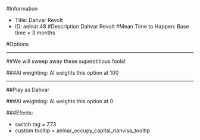 #Information
 - Title: Dahvar Revolt
 - ID: aelnar.48
#Description
Dahvar Revolt
#Mean Time to Happen:
Base time = 3 months

#Options

___
##We will sweep away these superstitious fools!

###AI weighting:
AI weights this option at 100


___
##Play as Dahvar

###AI weighting:
AI weights this option at 0


###Efects:<ul><li>switch tag = Z73</li><li>custom tooltip = aelnar_occupy_capital_rianvisa_tooltip</li></ul>
